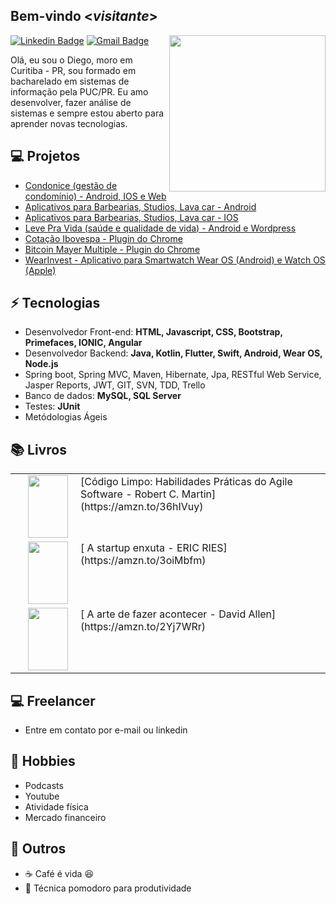 <h2> Bem-vindo <<i>visitante</i>></h2>

<img align='right' src='https://images.unsplash.com/photo-1579412690850-bd41cd0af397?ixid=MXwxMjA3fDB8MHxwaG90by1wYWdlfHx8fGVufDB8fHw%3D&ixlib=rb-1.2.1&auto=format&fit=crop&w=401&q=80' width='250"'>

[![Linkedin Badge](https://img.shields.io/badge/-Lindkeden-blue?style=flat-square&logo=Linkedin&logoColor=white&link=https://www.linkedin.com/in/diego-porfirio/)](https://www.linkedin.com/in/diego-porfirio/) 
[![Gmail Badge](https://img.shields.io/badge/-Gmail-Red?style=flat-square&logo=Gmail&logoColor=white&link=mailto:diego.porfirio@gmail.com)](mailto:diego.porfirio@gmail.com)

Olá, eu sou o Diego, moro em Curitiba - PR, sou formado em bacharelado em sistemas de informação pela PUC/PR. Eu amo desenvolver, fazer análise de sistemas e sempre estou aberto para aprender novas tecnologias.

## 💻 Projetos
* [Condonice (gestão de condomínio) - Android, IOS e Web](https://play.google.com/store/apps/details?id=br.com.condonice&hl=pt_BR&gl=US)
* [Aplicativos para Barbearias, Studios, Lava car - Android](https://play.google.com/store/apps/developer?id=Diego+Porfirio&hl=es_SV)
* [Aplicativos para Barbearias, Studios, Lava car - IOS](https://apps.apple.com/br/developer/diego-alves-porfirio/id1482859070)
* [Leve Pra Vida (saúde e qualidade de vida) - Android e Wordpress](https://play.google.com/store/apps/details?id=br.com.levepravida)
* [Cotação Ibovespa - Plugin do Chrome](https://chromewebstore.google.com/detail/cota%C3%A7%C3%A3o-ibovespa/jgjhgngkklajpchggkciipmhlgmhfnij?hl=pt-BR)
* [Bitcoin Mayer Multiple - Plugin do Chrome](https://chromewebstore.google.com/detail/bitcoin-mayer-multiple/mglcapocffmnnjmpfodchhhfjjkhmjck?hl=pt-BR)
* [WearInvest - Aplicativo para Smartwatch Wear OS (Android) e Watch OS (Apple)](https://wearinvest.com.br)
  
## ⚡ Tecnologias
- Desenvolvedor Front-end: **HTML, Javascript, CSS, Bootstrap, Primefaces, IONIC, Angular**
- Desenvolvedor Backend: **Java, Kotlin, Flutter, Swift, Android, Wear OS, Node.js**
- Spring boot, Spring MVC, Maven, Hibernate, Jpa, RESTful Web Service, Jasper Reports, JWT, GIT, SVN, TDD, Trello
- Banco de dados: **MySQL, SQL Server**
- Testes: **JUnit**
- Metódologias Ágeis

## :books: Livros

<table>
  <tr>
    <td>[<img align='left' src='https://imgv2-1-f.scribdassets.com/img/document/79965690/original/de85582231/1607509857?v=1' width='64"' height='100"' hspace="20">Código Limpo: Habilidades Práticas do Agile Software - Robert C. Martin] (https://amzn.to/36hIVuy)</td> 
  </tr> 
  <tr>
    <td>[<img align='left' src='https://images-na.ssl-images-amazon.com/images/I/41nnVZbC+eL._SY344_BO1,204,203,200_.jpg' width='64"' height='100"' hspace="20"> A startup enxuta - ERIC RIES] (https://amzn.to/3oiMbfm)</td> 
  </tr>
   <tr>
    <td>[<img align='left' src='https://images-na.ssl-images-amazon.com/images/I/51AIuvAA7XL._SY498_BO1,204,203,200_.jpg' width='64"' height='100"' hspace="20"> A arte de fazer acontecer - David Allen] (https://amzn.to/2Yj7WRr)</td> 
  </tr>
</table>   

## :computer: Freelancer
- Entre em contato por e-mail ou linkedin

## :pushpin: Hobbies
- Podcasts
- Youtube
- Atividade física
- Mercado financeiro

## 👋 Outros 
- :coffee: Café é vida :satisfied:
- :tomato: Técnica pomodoro para produtividade
